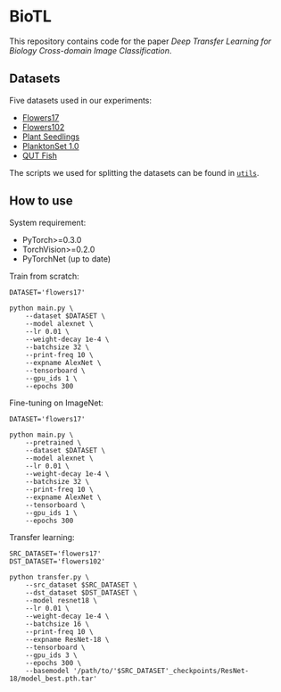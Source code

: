 # BioTL
This repository contains code for the paper *Deep Transfer Learning for Biology Cross-domain Image Classification*.

## Datasets

Five datasets used in our experiments:
- [Flowers17](http://www.robots.ox.ac.uk/~vgg/data/flowers/17/index.html)
- [Flowers102](http://www.robots.ox.ac.uk/~vgg/data/flowers/102/index.html)
- [Plant Seedlings](https://vision.eng.au.dk/plant-seedlings-dataset/)
- [PlanktonSet 1.0](https://data.nodc.noaa.gov/cgi-bin/iso?id=gov.noaa.nodc:0127422)
- [QUT Fish](https://wiki.qut.edu.au/display/cyphy/Fish+Dataset)

The scripts we used for splitting the datasets can be found in [`utils`](utils).

## How to use

System requirement:
- PyTorch>=0.3.0
- TorchVision>=0.2.0
- PyTorchNet (up to date)

Train from scratch:
```shell
DATASET='flowers17'

python main.py \
    --dataset $DATASET \
    --model alexnet \
    --lr 0.01 \
    --weight-decay 1e-4 \
    --batchsize 32 \
    --print-freq 10 \
    --expname AlexNet \
    --tensorboard \
    --gpu_ids 1 \
    --epochs 300
```

Fine-tuning on ImageNet:
```shell
DATASET='flowers17'

python main.py \
    --pretrained \
    --dataset $DATASET \
    --model alexnet \
    --lr 0.01 \
    --weight-decay 1e-4 \
    --batchsize 32 \
    --print-freq 10 \
    --expname AlexNet \
    --tensorboard \
    --gpu_ids 1 \
    --epochs 300
```

Transfer learning:
```shell
SRC_DATASET='flowers17'
DST_DATASET='flowers102'

python transfer.py \
    --src_dataset $SRC_DATASET \
    --dst_dataset $DST_DATASET \
    --model resnet18 \
    --lr 0.01 \
    --weight-decay 1e-4 \
    --batchsize 16 \
    --print-freq 10 \
    --expname ResNet-18 \
    --tensorboard \
    --gpu_ids 3 \
    --epochs 300 \
    --basemodel '/path/to/'$SRC_DATASET'_checkpoints/ResNet-18/model_best.pth.tar'
```

